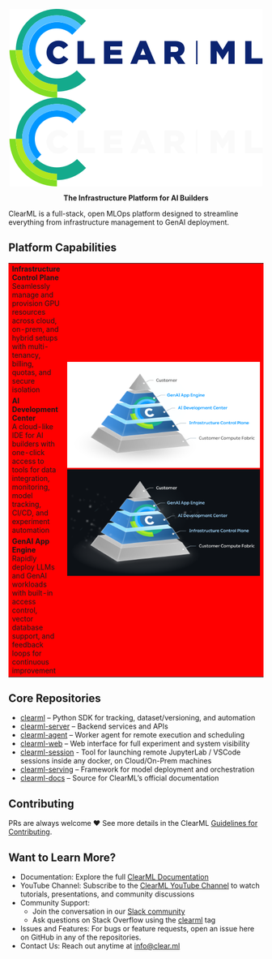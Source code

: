 
<div align="center" style="text-align: center">

<p style="text-align: center">
  <img align="center" src="logo/clearml-logo.svg#gh-light-mode-only" alt="Clear|ML">
  <img align="center" src="logo/clearml-logo-dark.svg#gh-dark-mode-only" alt="Clear|ML">
</p>

**The Infrastructure Platform for AI Builders**

</div>

ClearML is a full-stack, open MLOps platform designed to streamline everything from infrastructure management to GenAI 
deployment. 

## Platform Capabilities

<style>.tbl {background: red} </style>

<table class="tbl">
    <tbody>
        <tr>
            <td><b>Infrastructure Control Plane</b><br>Seamlessly manage and provision GPU resources across cloud, on-prem, and hybrid setups with multi-tenancy, billing, quotas, and secure isolation</td>
            <td rowspan="3" width="450px" >
                <img src="logo/pyramid-with-labels.png#gh-light-mode-only" alt="fig" />
                <img src="logo/pyramid-with-labels-dark.png#gh-dark-mode-only" alt="fig" />
            </td>
        </tr>
        <tr>
            <td><b>AI Development Center</b><br>A cloud-like IDE for AI builders with one-click access to tools for data integration, monitoring, model tracking, CI/CD, and experiment automation</td>
        </tr>
        <tr>
            <td><b>GenAI App Engine</b><br> Rapidly deploy LLMs and GenAI workloads with built-in access control, vector database support, and feedback loops for continuous improvement</td>
        </tr>
    </tbody>
</table>





## Core Repositories

* [clearml](https://github.com/clearml/clearml) – Python SDK for tracking, dataset/versioning, and automation
* [clearml-server](https://github.com/clearml/clearml-server) – Backend services and APIs
* [clearml-agent](https://github.com/clearml/clearml-agent) – Worker agent for remote execution and scheduling
* [clearml-web](https://github.com/clearml/clearml-web) – Web interface for full experiment and system visibility
* [clearml-session](https://github.com/clearml/clearml-session) - Tool for launching remote JupyterLab / VSCode sessions inside any docker, on Cloud/On-Prem machines
* [clearml-serving](https://github.com/clearml/clearml-serving) – Framework for model deployment and orchestration
* [clearml-docs](https://github.com/clearml/clearml-docs) – Source for ClearML’s official documentation

## Contributing

PRs are always welcome ❤️ See more details in the ClearML [Guidelines for Contributing](https://github.com/clearml/clearml/blob/master/docs/contributing.md).

## Want to Learn More?

* Documentation: Explore the full [ClearML Documentation](https://clear.ml/docs/latest/docs/) 
* YouTube Channel: Subscribe to the [ClearML YouTube Channel](https://www.youtube.com/c/ClearML) to watch tutorials, 
  presentations, and community discussions
* Community Support:
  * Join the conversation in our [Slack community](https://joinslack.clear.ml)
  * Ask questions on Stack Overflow using the [clearml](https://stackoverflow.com/questions/tagged/clearml) tag
* Issues and Features: For bugs or feature requests, open an issue here on GitHub in any of the repositories.
* Contact Us: Reach out anytime at info@clear.ml